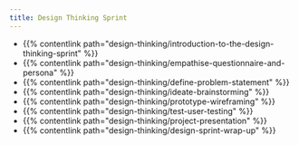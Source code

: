 ```yaml
---
title: Design Thinking Sprint
---
```


- {{% contentlink path="design-thinking/introduction-to-the-design-thinking-sprint" %}}
- {{% contentlink path="design-thinking/empathise-questionnaire-and-persona" %}}
- {{% contentlink path="design-thinking/define-problem-statement" %}}
- {{% contentlink path="design-thinking/ideate-brainstorming" %}}
- {{% contentlink path="design-thinking/prototype-wireframing" %}}
- {{% contentlink path="design-thinking/test-user-testing" %}}
- {{% contentlink path="design-thinking/project-presentation" %}}
- {{% contentlink path="design-thinking/design-sprint-wrap-up" %}}